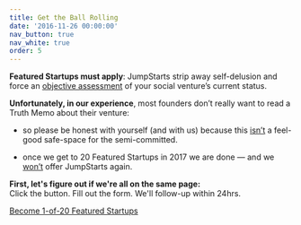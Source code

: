 ```yaml
---
title: Get the Ball Rolling
date: '2016-11-26 00:00:00'
nav_button: true
nav_white: true
order: 5
---
```

**Featured Startups must apply**: JumpStarts strip away self-delusion and force an <u>objective assessment</u> of your social venture’s current status.

**Unfortunately, in our experience**, most founders don’t really want to read a Truth Memo about their venture:

*   so please be honest with yourself (and with us) because this <u>isn’t</u> a feel-good safe-space for the semi-committed.

*   once we get to 20 Featured Startups in 2017 we are done — and we <u>won’t</u> offer JumpStarts again.

**First, let's figure out if we're all on the same page:** <br>Click the button. Fill out the form. We'll follow-up within 24hrs.

<div class="tc">
<a href="https://aaron327.typeform.com/to/emQXTy"  target="_blank" class="link bg-white dark-red br-pill ba ph3 pv2 dib mr4">Become 1-of-20 Featured Startups</a>
</div>
